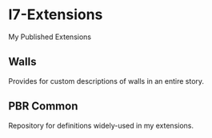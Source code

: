 # I7-Extensions
My Published Extensions

## Walls
  
Provides for custom descriptions of walls in an entire story.

## PBR Common

Repository for definitions widely-used in my extensions.
